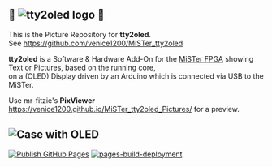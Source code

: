 ## 👾 ![tty2oled logo](https://github.com/venice1200/MiSTer_tty2oled/blob/main/Pictures/tty2oled_logo_120x46_blue_black.png?raw=true) 👾  
  
This is the Picture Repository for **tty2oled**.  
See https://github.com/venice1200/MiSTer_tty2oled  
  
**tty2oled** is a Software & Hardware Add-On for the [MiSTer FPGA](https://github.com/MiSTer-devel) showing Text or Pictures, based on the running core,  
on a (OLED) Display driven by an Arduino which is connected via USB to the MiSTer.  
  
Use mr-fitzie's **PixViewer** https://venice1200.github.io/MiSTer_tty2oled_Pictures/ for a preview.
  
![Case with OLED](https://github.com/venice1200/MiSTer_tty2oled/blob/main/Pictures/tty2oled_video.gif?raw=true)  
---  
[![Publish GitHub Pages](https://github.com/venice1200/MiSTer_tty2oled_Pictures/actions/workflows/publish_github_pages.yml/badge.svg)](https://github.com/venice1200/MiSTer_tty2oled_Pictures/actions/workflows/publish_github_pages.yml) [![pages-build-deployment](https://github.com/venice1200/MiSTer_tty2oled_Pictures/actions/workflows/pages/pages-build-deployment/badge.svg)](https://github.com/venice1200/MiSTer_tty2oled_Pictures/actions/workflows/pages/pages-build-deployment)
 
